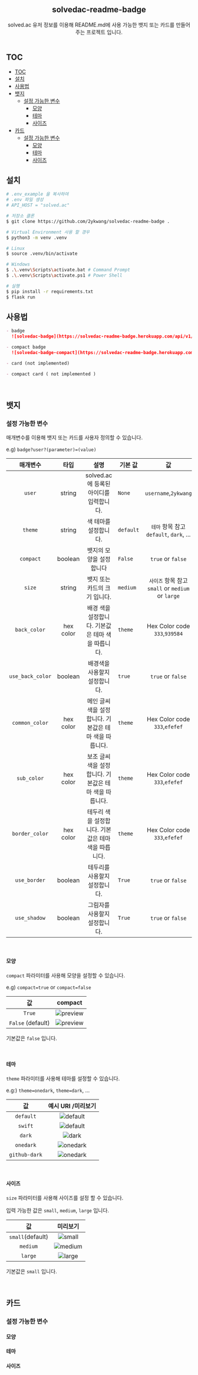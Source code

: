 <div align="center">
    <h2 align="center">solvedac-readme-badge</h2>  
   solved.ac 유저 정보를 이용해 README.md에 사용 가능한 뱃지 또는 카드를 만들어주는 프로젝트 입니다.
   <br><br>
</div>

## TOC

- [TOC](#toc)
- [설치](#설치)
- [사용법](#사용법)
- [뱃지](#뱃지)
  - [설정 가능한 변수](#설정-가능한-변수)
    - [모양](#모양)
    - [테마](#테마)
    - [사이즈](#사이즈)
- [카드](#카드)
  - [설정 가능한 변수](#설정-가능한-변수-1)
    - [모양](#모양-1)
    - [테마](#테마-1)
    - [사이즈](#사이즈-1)

## 설치

```sh
# .env_example 을 복사하여
# .env 파일 생성
# API_HOST = "solved.ac"

# 저장소 클론
$ git clone https://github.com/2ykwang/solvedac-readme-badge .

# Virtual Environment 사용 할 경우
$ python3 -m venv .venv

# Linux
$ source .venv/bin/activate

# Windows
$ .\.venv\Scripts\activate.bat # Command Prompt
$ .\.venv\Scripts\activate.ps1 # Power Shell

# 실행
$ pip install -r requirements.txt
$ flask run

```

## 사용법

```markdown
- badge
  ![solvedac-badge](https://solvedac-readme-badge.herokuapp.com/api/v1/generate/badge?user=baekjoon_id_here)

- compact badge
  ![solvedac-badge-compact](https://solvedac-readme-badge.herokuapp.com/api/v1/generate/badge?user=baekjoon_id_here&compact=1)

- card (not implemented)

- compact card ( not implemented )
```

<br>

## 뱃지

### 설정 가능한 변수

매개변수를 이용해 뱃지 또는 카드를 사용자 정의할 수 있습니다.

e.g) `badge?user?(parameter)=(value)`

|     매개변수     |   타입    |                          설명                          | 기본 값   |                        값                         |
| :--------------: | :-------: | :----------------------------------------------------: | --------- | :-----------------------------------------------: |
|      `user`      |  string   |        solved.ac 에 등록된 아이디를 입력합니다.        | `None`    |               `username`,`2ykwang`                |
|     `theme`      |  string   |                 색 테마를 설정합니다.                  | `default` |      `테마` 항목 참고 `default`, `dark`, ...      |
|    `compact`     |  boolean  |                뱃지의 모양을 설정합니다                | `False`   |                 `true` or `false`                 |
|      `size`      |  string   |             뱃지 또는 카드의 크기 입니다.              | `medium`  | `사이즈` 항목 참고 `small` or `medium` or `large` |
|   `back_color`   | hex color |   배경 색을 설정합니다. 기본값은 테마 색을 따릅니다.   | `theme`   |           Hex Color code `333`,`939584`           |
| `use_back_color` |  boolean  |             배경색을 사용할지 설정합니다.              | `true`    |                 `true` or `false`                 |
|  `common_color`  | hex color | 메인 글씨색을 설정합니다. 기본값은 테마 색을 따릅니다. | `theme`   |           Hex Color code `333`,`efefef`           |
|   `sub_color`    | hex color | 보조 글씨색을 설정합니다. 기본값은 테마 색을 따릅니다. | `theme`   |           Hex Color code `333`,`efefef`           |
|  `border_color`  | hex color |  테두리 색을 설정합니다. 기본값은 테마 색을 따릅니다.  | `theme`   |           Hex Color code `333`,`efefef`           |
|   `use_border`   |  boolean  |             테두리를 사용할지 설정합니다.              | `True`    |                 `true` or `false`                 |
|   `use_shadow`   |  boolean  |             그림자를 사용할지 설정합니다.              | `True`    |                 `true` or `false`                 |

<br>

#### 모양

`compact` 파라미터를 사용해 모양을 설정할 수 있습니다.

e.g) `compact=true` or `compact=false`

|        값         |                                                      compact                                                      |
| :---------------: | :---------------------------------------------------------------------------------------------------------------: |
|      `True`       | ![preview](https://solvedac-readme-badge.herokuapp.com/api/v1/generate/badge?user=2ykwang&compact=1&use_shadow=1) |
| `False` (default) |      ![preview](https://solvedac-readme-badge.herokuapp.com/api/v1/generate/badge?user=2ykwang&use_shadow=1)      |

기본값은 `false` 입니다.

<br>

#### 테마

`theme` 파라미터를 사용해 테마를 설정할 수 있습니다.

e.g:) `theme=onedark`, `theme=dark`, ...

|      값       |                                                         예시 URI /미리보기                                                          |
| :-----------: | :---------------------------------------------------------------------------------------------------------------------------------: |
|   `default`   |   ![default](https://solvedac-readme-badge.herokuapp.com/api/v1/generate/badge?user=2ykwang&theme=default&compact=1&use_shadow=1)   |
|    `swift`    |    ![default](https://solvedac-readme-badge.herokuapp.com/api/v1/generate/badge?user=2ykwang&theme=swift&compact=1&use_shadow=1)    |
|    `dark`     |      ![dark](https://solvedac-readme-badge.herokuapp.com/api/v1/generate/badge?user=2ykwang&theme=dark&compact=1&use_shadow=1)      |
|   `onedark`   |   ![onedark](https://solvedac-readme-badge.herokuapp.com/api/v1/generate/badge?user=2ykwang&theme=onedark&compact=1&use_shadow=1)   |
| `github-dark` | ![onedark](https://solvedac-readme-badge.herokuapp.com/api/v1/generate/badge?user=2ykwang&theme=github-dark&compact=1&use_shadow=1) |

<br>

#### 사이즈

`size` 파라미터를 사용해 사이즈를 설정 할 수 있습니다.

입력 가능한 값은 `small`, `medium`, `large` 입니다.

|        값        |                                                                  미리보기                                                                  |
| :--------------: | :----------------------------------------------------------------------------------------------------------------------------------------: |
| `small`(default) |  ![small](https://solvedac-readme-badge.herokuapp.com/api/v1/generate/badge?user=2ykwang&theme=default&compact=1&size=small&use_shadow=1)  |
|     `medium`     | ![medium](https://solvedac-readme-badge.herokuapp.com/api/v1/generate/badge?user=2ykwang&theme=default&compact=1&size=medium&use_shadow=1) |
|     `large`      |  ![large](https://solvedac-readme-badge.herokuapp.com/api/v1/generate/badge?user=2ykwang&theme=default&compact=1&size=large&use_shadow=1)  |

기본값은 `small` 입니다.

<br>

## 카드

### 설정 가능한 변수

#### 모양

#### 테마

#### 사이즈
